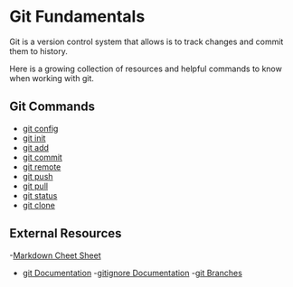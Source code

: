 # Git Fundamentals

Git is a version control system that allows is to track changes and commit them to history. 

Here is a growing collection of resources and helpful commands to know when working with git. 

## Git Commands
- [git config](./command/Config.md)
- [git init](./command/Init.md)
- [git add](command/Add.md)
- [git commit](./command/commit.md)
- [git remote](./command/Remote.md)
- [git push](./command/Push.md)
- [git pull](./command/Pull.md)
- [git status](./command/Status.md)
- [git clone](./command/Clone)

## External Resources
-[Markdown Cheet Sheet](https://markdownguide.org/cheat-sheet/)
- [git Documentation](https://git-scm/docs)
-[gitignore Documentation](https://git-scm.com/docs/gitignore)
-[git Branches](https://git-scm/book/en/Git-Branching-branches-in-a-nutshell)
